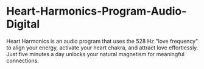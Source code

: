 # Heart-Harmonics-Program-Audio-Digital
Heart Harmonics is an audio program that uses the 528 Hz "love frequency" to align your energy, activate your heart chakra, and attract love effortlessly. Just five minutes a day unlocks your natural magnetism for meaningful connections.
